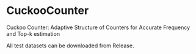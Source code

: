 # CuckooCounter
  Cuckoo Counter: Adaptive Structure of Counters for Accurate Frequency and Top-k estimation

All test datasets can be downloaded from Release.

